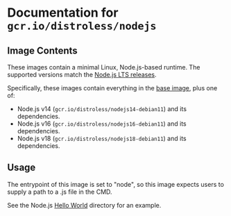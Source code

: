 # Documentation for `gcr.io/distroless/nodejs`

## Image Contents

These images contain a minimal Linux, Node.js-based runtime. The supported versions match the [Node.js LTS releases](https://nodejs.org/en/about/releases/).

Specifically, these images contain everything in the [base image](../base/README.md), plus one of:

- Node.js v14 (`gcr.io/distroless/nodejs14-debian11`) and its dependencies.
- Node.js v16 (`gcr.io/distroless/nodejs16-debian11`) and its dependencies.
- Node.js v18 (`gcr.io/distroless/nodejs18-debian11`) and its dependencies.

## Usage

The entrypoint of this image is set to "node", so this image expects users to supply a path to a .js file in the CMD.

See the Node.js [Hello World](../examples/nodejs/) directory for an example.

